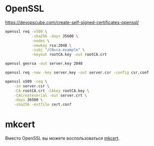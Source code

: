 # OpenSSL

https://devopscube.com/create-self-signed-certificates-openssl/

```bash
openssl req -x509 \
            -sha256 -days 35600 \
            -nodes \
            -newkey rsa:2048 \
            -subj "/CN=ca.example" \
            -keyout rootCA.key -out rootCA.crt

openssl genrsa -out server.key 2048

openssl req -new -key server.key -out server.csr -config csr.conf

openssl x509 -req \
    -in server.csr \
    -CA rootCA.crt -CAkey rootCA.key \
    -CAcreateserial -out server.crt \
    -days 36500 \
    -sha256 -extfile cert.conf
```

# mkcert

Вместо OpenSSL вы можете воспользоваться [mkcert](https://github.com/FiloSottile/mkcert).
